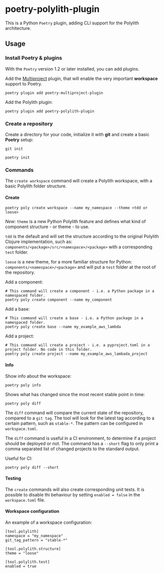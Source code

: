 # poetry-polylith-plugin

This is a Python `Poetry` plugin, adding CLI support for the Polylith architecture.


## Usage

### Install Poetry & plugins
With the `Poetry` version 1.2 or later installed, you can add plugins.

Add the [Multiproject](https://github.com/DavidVujic/poetry-multiproject-plugin) plugin, that will enable the very important __workspace__ support to Poetry.
``` shell
poetry plugin add poetry-multiproject-plugin
```

Add the Polylith plugin:
``` shell
poetry plugin add poetry-polylith-plugin
```

### Create a repository
Create a directory for your code, initialize it with __git__ and create a basic __Poetry__ setup:

``` shell
git init

poetry init
```

### Commands
The `create workspace` command will create a Polylith workspace, with a basic Polylith folder structure.


#### Create
``` shell
poetry poly create workspace --name my_namespace --theme <tdd or loose>
```

*New:* `theme` is a new Python Polylith feature and defines what kind of component structure - or theme - to use.

`tdd` is the default and will set the structure according to the original Polylith Clojure implementation, such as:
`components/<package>/src/<namespace>/<package>` with a corresponding `test` folder.

`loose` is a new theme, for a more familiar structure for Python:
`components/<namespace>/<package>` and will put a `test` folder at the root of the repository.


Add a component:

``` shell
# This command will create a component - i.e. a Python package in a namespaced folder.
poetry poly create component --name my_component
```

Add a base:

``` shell
# This command will create a base - i.e. a Python package in a namespaced folder.
poetry poly create base --name my_example_aws_lambda
```

Add a project:

``` shell
# This command will create a project - i.e. a pyproject.toml in a project folder. No code in this folder.
poetry poly create project --name my_example_aws_lambada_project
```

#### Info
Show info about the workspace:

``` shell
poetry poly info
```

Shows what has changed since the most recent stable point in time:

``` shell
poetry poly diff
```

The `diff` command will compare the current state of the repository, compared to a `git tag`.
The tool will look for the latest tag according to a certain pattern, such as `stable-*`.
The pattern can be configured in `workspace.toml`.

The `diff` command is useful in a CI environment, to determine if a project should be deployed or not.
The command has a `--short` flag to only print a comma separated list of changed projects to the standard output.


Useful for CI:
``` shell
poetry poly diff --short
```

#### Testing
The `create` commands will also create corresponding unit tests. It is possible to disable thi behaviour
by setting `enabled = false` in the `workspace.toml` file.


#### Workspace configuration
An example of a workspace configuration:

``` shell
[tool.polylith]
namespace = "my_namespace"
git_tag_pattern = "stable-*"

[tool.polylith.structure]
theme = "loose"

[tool.polylith.test]
enabled = true
```
